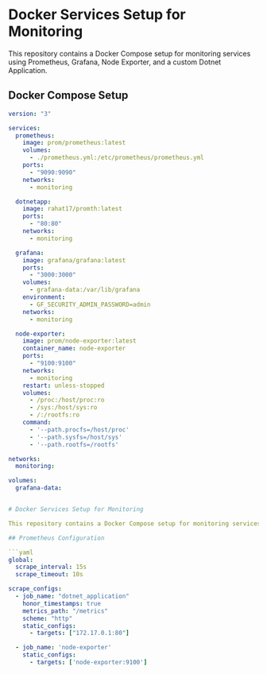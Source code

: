 # Docker Services Setup for Monitoring

This repository contains a Docker Compose setup for monitoring services using Prometheus, Grafana, Node Exporter, and a custom Dotnet Application.

## Docker Compose Setup

```yaml
version: "3"

services:
  prometheus:
    image: prom/prometheus:latest
    volumes:
      - ./prometheus.yml:/etc/prometheus/prometheus.yml
    ports:
      - "9090:9090"
    networks:
      - monitoring

  dotnetapp:
    image: rahat17/promth:latest
    ports:
      - "80:80"
    networks:
      - monitoring

  grafana:
    image: grafana/grafana:latest
    ports:
      - "3000:3000"
    volumes:
      - grafana-data:/var/lib/grafana
    environment:
      - GF_SECURITY_ADMIN_PASSWORD=admin
    networks:
      - monitoring

  node-exporter:
    image: prom/node-exporter:latest
    container_name: node-exporter
    ports:
      - "9100:9100"
    networks:
      - monitoring
    restart: unless-stopped
    volumes:
      - /proc:/host/proc:ro
      - /sys:/host/sys:ro
      - /:/rootfs:ro
    command:
      - '--path.procfs=/host/proc'
      - '--path.sysfs=/host/sys'
      - '--path.rootfs=/rootfs'

networks:
  monitoring:

volumes:
  grafana-data:


# Docker Services Setup for Monitoring

This repository contains a Docker Compose setup for monitoring services using Prometheus, Grafana, Node Exporter, and a custom Dotnet Application.

## Prometheus Configuration

```yaml
global:
  scrape_interval: 15s
  scrape_timeout: 10s

scrape_configs:
  - job_name: "dotnet_application"
    honor_timestamps: true
    metrics_path: "/metrics"
    scheme: "http"
    static_configs:
      - targets: ["172.17.0.1:80"]

  - job_name: 'node-exporter'
    static_configs:
      - targets: ['node-exporter:9100']
